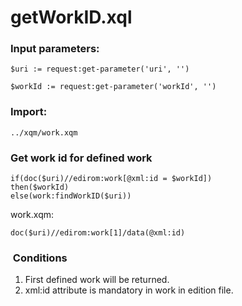 # getWorkID.xql
### Input parameters:
```
$uri := request:get-parameter('uri', '')

$workId := request:get-parameter('workId', '')
```
### Import:
```
../xqm/work.xqm
```
### Get work id for defined work

```
if(doc($uri)//edirom:work[@xml:id = $workId])
then($workId)
else(work:findWorkID($uri))
```

work.xqm:

```
doc($uri)//edirom:work[1]/data(@xml:id)
```
###  Conditions

1. First defined work will be returned.
2. xml:id attribute is mandatory in work in edition file.



